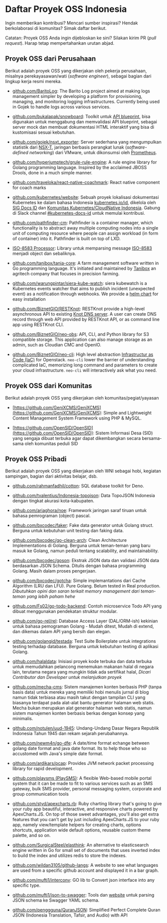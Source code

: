 # Daftar Proyek OSS Indonesia

Ingin memberikan kontribusi? Mencari sumber inspirasi? Hendak berkolaborasi di komunitas? Simak daftar berikut.

Catatan: Proyek OSS Anda ingin dijebloskan ke sini? Silakan kirim PR (_pull request_). Harap tetap mempertahankan urutan abjad.

## Proyek OSS dari Perusahaan

Berikut adalah proyek OSS yang dikerjakan oleh pekerja perusahaan, misalnya perekayasawan/wati (_software engineer_), sebagai bagian dari lingkup kerja resmi mereka.

* [github.com/BaritoLog](https://github.com/BaritoLog): The Barito Log project aimed at making logs management simpler by developing a platform for provisioning, managing, and monitoring logging infrastructures. Currently being used in Gojek to handle logs across various services.

* [github.com/bukalapak/snowboard](https://github.com/bukalapak/snowboard): Toolkit untuk [API blueprint](https://apiblueprint.org/), bisa digunakan untuk menggabung dan memvalidasi API blueprint, sebagai server mock dan membuat dokumentasi HTML interaktif yang bisa di kustomisasi sesuai kebutuhan.

* [github.com/gojek/nsxt_exporter](https://github.com/gojek/nsxt_exporter): Server sederhana yang mengumpulkan statistik dari [NSX-T](https://docs.vmware.com/en/VMware-NSX-T-Data-Center/2.3/com.vmware.nsxt.install.doc/GUID-10B1A61D-4DF2-481E-A93E-C694726393F9.html), jaringan berbasis perangkat lunak (_software-defined networking_) dari VMware, untuk dikonsumsi oleh [Prometheus](https://prometheus.io/).

* [github.com/hyperjumptech/grule-rule-engine](https://github.com/hyperjumptech/grule-rule-engine): A rule engine library for Golang programming language. Inspired by the acclaimed JBOSS Drools, done in a much simple manner.

* [github.com/traveloka/react-native-coachmark](https://github.com/traveloka/react-native-coachmark): React native component for coach marks

* [github.com/kubernetes/website](https://github.com/kubernetes/website/tree/master/content/id): Sebuah proyek lokalisasi dokumentasi Kubernetes ke dalam bahasa Indonesia [kubernetes.io/id](https://kubernetes.io/id), dikelola oleh [SIG Docs ID](https://github.com/jk8s/sig-docs-id) dan [Komunitas Kubernetes/CloudNative Indonesia](https://github.com/cloudnative-id/meetups). Gabung di Slack channel [#kubernetes-docs-id](https://kubernetes.slack.com/archives/CJ1LUCUHM) untuk memulai kontribusi.

* [github.com/pathfinder-cm](https://github.com/pathfinder-cm): Pathfinder is a container manager, which functionality is to abstract away multiple computing nodes into a single unit of computing resource where people can assign workload (in form of container) into it. Pathfinder is built on top of LXD.

* [ISO-8583 Processor](https://github.com/artivisi/iso8583-processor): Library untuk memparsing message [ISO-8583](https://en.wikipedia.org/wiki/ISO_8583) menjadi object dan sebaliknya.

* [github.com/tanibox/tania-core](https://github.com/tanibox/tania-core): A farm management software written in Go programming language. It's initiated and maintained by [Tanibox](https://tanibox.com) an agritech company that focuses in precision farming.

* [github.com/warungpintar/siera-kube-watch](https://github.com/warungpintar/siera-kube-watch): siera kubewatch is a Kubernetes events watcher that aims to publish incident (unexpected event) as a notification through webhooks. We provide a [helm chart](https://github.com/warungpintar/charts/tree/master/warpin/siera-kube-watch) for easy installation 

* [github.com/BiznetGIO/RESTKnot](https://github.com/BiznetGIO/RESTKnot): RESTKnot provide a high-level asynchronous API to existing [Knot DNS server](https://gitlab.nic.cz/knot/knot-dns). A user can create DNS record through web API provided by RESTKnot API, or as command line app using RESTKnot CLI. 

* [github.com/BiznetGIO/neo-obs](https://github.com/BiznetGIO/neo-obs): API, CLI, and Python library for S3 compatible storage. This application can also manage storage as an admin, such as Cloudian CMC and OpenIO.

* [github.com/BiznetGIO/neo-cli](https://github.com/BiznetGIO/neo-cli): High level abstraction [Infrastructur as Code (IaC)](https://en.wikipedia.org/wiki/Infrastructure_as_code) for Openstack. `neo-cli` lower the barrier of understanding complicated IaC, memorizing long command and parameters to create your cloud infrastructure. `neo-cli` will interactively ask what you need.

## Proyek OSS dari Komunitas
Berikut adalah proyek OSS yang dikerjakan oleh komunitas/pegiat/yayasan 

* [https://github.com/GeniXCMS/GeniXCMS](https://github.com/GeniXCMS/GeniXCMS): Simple and Lightweight Content Management System Framework using PHP & MySQL. 

* [https://github.com/OpenSID/OpenSID](https://github.com/OpenSID/OpenSID): Sistem Informasi Desa (SID) yang sengaja dibuat terbuka agar dapat dikembangkan secara bersama-sama oleh komunitas peduli SID

## Proyek OSS Pribadi

Berikut adalah proyek OSS yang dikerjakan oleh WNI sebagai hobi, kegiatan sampingan, bagian dari aktivitas belajar, dsb.

* [github.com/rahmanfadhil/cotton](https://github.com/rahmanfadhil/cotton): SQL database toolkit for Deno.

* [github.com/tvalentius/Indonesia-topojson](https://github.com/tvalentius/Indonesia-topojson): Data TopoJSON Indonesia dengan tingkat akurasi kota-kabupaten.

* [github.com/ariaghora/noe](https://github.com/ariaghora/noe): Framework jaringan saraf tiruan untuk bahasa pemrograman (object) pascal.

* [github.com/bxcodec/faker](https://github.com/bxcodec/faker): Fake data generator untuk Golang struct. Berguna untuk kebutuhan unit testing dan faking data.

* [github.com/bxcodec/go-clean-arch](https://github.com/bxcodec/go-clean-arch): Clean Architecture Implementations di Golang. Berguna untuk teman-teman yang baru masuk ke Golang, namun peduli tentang scalability, and maintainability.

* [github.com/bxcodec/goson](https://github.com/bxcodec/goson): Ekstrak JSON data dan validasi JSON data berdasarkan JSON Schema. Ditulis dengan bahasa programming Golang. Masih dalam proses pengerjaan. 

* [github.com/bxcodec/gotcha](https://github.com/bxcodec/gotcha): Simple implemantations dari Cache Algorithm (LRU dan LFU). Pure Golang. Belum tested in Real production. _Dibutuhkan opini dan saran terkait memory management dari teman-teman yang lebih paham hehe_

* [github.com/Fs02/go-todo-backend](https://github.com/Fs02/go-todo-backend): Contoh microservice Todo API yang dibuat menggunakan pendekatan struktur modular. 

* [github.com/go-rel/rel](https://github.com/go-rel/rel): Database Access Layer (DAL/ORM-ish) kekinian untuk bahasa pemograman Golang - Mudah ditest, Mudah di extend, dan dikemas dalam API yang bersih dan elegan. 

* [github.com/golangid/testada](https://github.com/golangid/testada): Test Suite Boilerplate untuk integrations testing terhadap database. Berguna untuk kebutuhan testing di aplikasi Golang.

* [github.com/halaldata](https://github.com/halaldata): Inisiasi proyek kode terbuka dan data terbuka untuk memudahkan pelancong menemukan makanan halal di negara lain, terutama negara yang mungkin tidak ada sertifikat halal, _Dicari Contributor dan Developer untuk melanjutkan proyek_

* [github.com/mecha-cms](https://github.com/mecha-cms): Sistem manajemen konten berbasis PHP (tanpa basis data) untuk mereka yang memiliki hobi menulis jurnal di blog namun tidak terbiasa atau masih takut dengan tampilan CLI yang biasanya terdapat pada alat-alat bantu generator halaman web statis. Mecha bukan merupakan alat generator halaman web statis, namun sistem manajemen konten berbasis berkas dengan konsep yang minimalis.

* [github.com/notulen/uud-1945](https://github.com/notulen/uud-1945): Undang-Undang Dasar Negara Republik Indonesia Tahun 1945 dan rekam sejarah perubahannya.

* [github.com/newm4n/go-dfe](https://github.com/newm4n/go-dfe): A date/time format echange between golang date format and java date format. Its to help those who so accustomed with Java's simple date format.

* [github.com/ardikars/pcap](https://github.com/ardikars/pcap): Provides JVM network packet processing library for rapid development.

* [github.com/playsms (PlaySMS)](https://github.com/playsms): A flexible Web-based mobile portal system that it can be made to fit to various services such as an SMS gateway, bulk SMS provider, personal messaging system, corporate and group communication tools

* [github.com/styd/apexcharts.rb](https://github.com/styd/apexcharts.rb): Ruby charting library that's going to give your ruby app beautiful, interactive, and responsive charts powered by ApexCharts.JS. On top of those sweet advantages, you'll also get extra features that you can't get by just including ApexCharts.JS to your ruby app, namely view/template helpers for creating charts, options shortcuts, application wide default options, reusable custom theme palette, and so on.

* [github.com/SurgicalSteel/elasthink](https://github.com/SurgicalSteel/elasthink/): An alternative to elasticsearch engine written in Go for small set of documents that uses inverted index to build the index and utilizes redis to store the indexes.

* [github.com/wildan3105/github-langs](https://github.com/wildan3105/github-langs): A website to see what languages are used from a specific github account and displayed it in a bar graph.

* [github.com/mufti1/interconv](https://github.com/mufti1/interconv): GO lib to Convert json interface into any specific type.

* [github.com/mufti1/json-to-swagger](https://github.com/mufti1/json-to-swagger): Tools dan [website](https://json-to-swagger.netlify.com/) untuk parsing JSON schema ke Swagger YAML schema.

* [github.com/penggguna/QuranJSON](https://github.com/penggguna/QuranJSON): Simplified Perfect Complete Quran JSON (Indonesia Translation, Tafsir, and Audio) with API 

